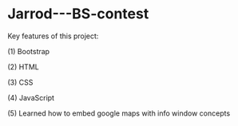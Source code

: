 # Jarrod---BS-contest

Key features of this project:

(1) Bootstrap

(2) HTML

(3) CSS

(4) JavaScript 

(5) Learned how to embed google maps with info window concepts

